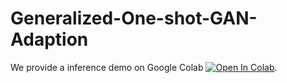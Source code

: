 # Generalized-One-shot-GAN-Adaption
We provide a inference demo on Google Colab [![Open In Colab](https://colab.research.google.com/assets/colab-badge.svg)](https://colab.research.google.com/drive/1A6moUzSLh2vU4CckfnXESk4HwYC8NgMz?usp=sharing).
